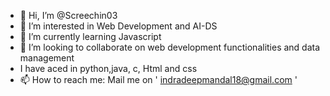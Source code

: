 - 👋 Hi, I’m @Screechin03
- 👀 I’m interested in Web Development and AI-DS
- 🌱 I’m currently learning Javascript
- 💞️ I’m looking to collaborate on web development functionalities and data management
- I have aced in python,java, c, Html and css
- 📫 How to reach me: Mail me on ' indradeepmandal18@gmail.com '


